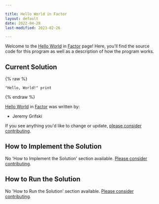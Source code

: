 ```yaml
---

title: Hello World in Factor
layout: default
date: 2022-04-28
last-modified: 2023-02-26

---
```


Welcome to the [Hello World](https://sampleprograms.io/projects/hello-world) in [Factor](https://sampleprograms.io/languages/factor) page! Here, you'll find the source code for this program as well as a description of how the program works.

## Current Solution

{% raw %}

```factor
"Hello, World!" print
```

{% endraw %}

[Hello World](https://sampleprograms.io/projects/hello-world) in [Factor](https://sampleprograms.io/languages/factor) was written by:

- Jeremy Grifski

If you see anything you'd like to change or update, [please consider contributing](https://github.com/TheRenegadeCoder/sample-programs).

## How to Implement the Solution

No 'How to Implement the Solution' section available. [Please consider contributing](https://github.com/TheRenegadeCoder/sample-programs-website).

## How to Run the Solution

No 'How to Run the Solution' section available. [Please consider contributing](https://github.com/TheRenegadeCoder/sample-programs-website).